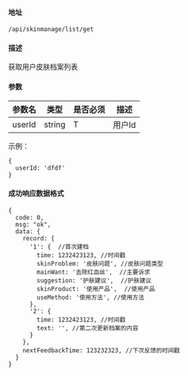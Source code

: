 #### 地址
`/api/skinmanage/list/get`

#### 描述
获取用户皮肤档案列表

#### 参数
|参数名|类型|是否必须|描述|
|---|---|---|---|
|userId|string|T|用户Id|


示例：
```
{
  userId: 'dfdf'
}
```

#### 成功响应数据格式
```
{
  code: 0,
  msg: "ok",
  data: {
    record: {
      '1': {  //首次建档
        time: 1232423123, //时间戳
        skinProblem: '皮肤问题', //皮肤问题类型
        mainWant: '去除红血丝',  //主要诉求
        suggestion: '护肤建议',  //护肤建议
        skinProduct: '使用产品',  //使用产品
        useMethod: '使用方法', //使用方法
      },
      '2': {
        time: 1232423123, //时间戳
        text: '', //第二次更新档案的内容
      }
    },
    nextFeedbackTime: 123232323, //下次反馈的时间戳
  }
}
```

